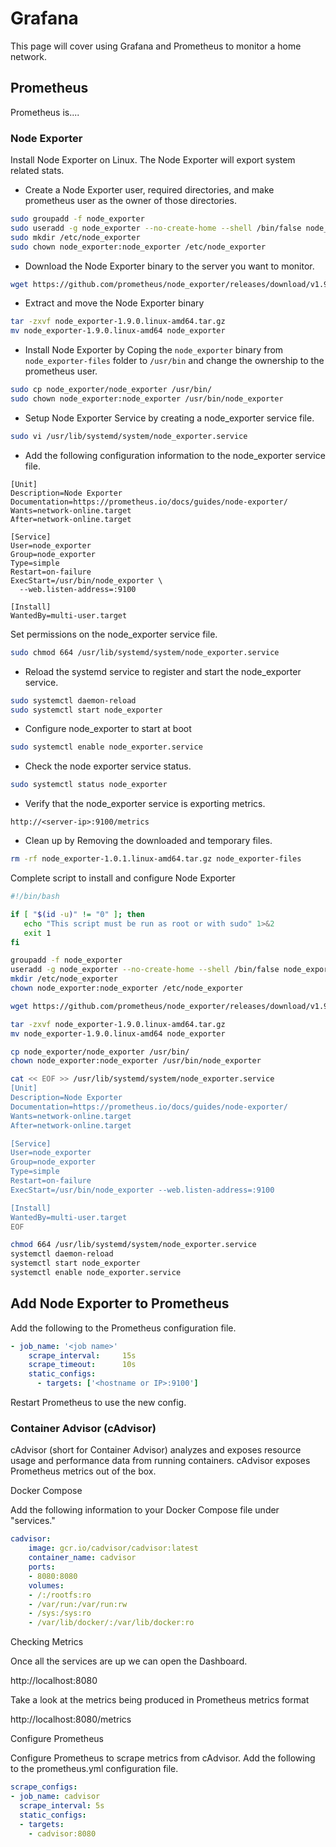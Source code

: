 # Grafana

This page will cover using Grafana and Prometheus to monitor a home network.

## Prometheus

Prometheus is....

### Node Exporter

Install Node Exporter on Linux. The Node Exporter will export system related stats.

- Create a Node Exporter user, required directories, and make prometheus user as the owner of those directories.

```bash
sudo groupadd -f node_exporter
sudo useradd -g node_exporter --no-create-home --shell /bin/false node_exporter
sudo mkdir /etc/node_exporter
sudo chown node_exporter:node_exporter /etc/node_exporter
```

- Download the Node Exporter binary to the server you want to monitor.

```bash
wget https://github.com/prometheus/node_exporter/releases/download/v1.9.0/node_exporter-1.9.0.linux-amd64.tar.gz

```

- Extract and move the Node Exporter binary

```bash
tar -zxvf node_exporter-1.9.0.linux-amd64.tar.gz
mv node_exporter-1.9.0.linux-amd64 node_exporter
```

- Install Node Exporter by Coping the ```node_exporter``` binary from ```node_exporter-files``` folder to ```/usr/bin``` and change the ownership to the prometheus user.

```bash
sudo cp node_exporter/node_exporter /usr/bin/
sudo chown node_exporter:node_exporter /usr/bin/node_exporter
```

- Setup Node Exporter Service by creating a node_exporter service file.

```bash
sudo vi /usr/lib/systemd/system/node_exporter.service
```

- Add the following configuration information to the node_exporter service file.

```text
[Unit]
Description=Node Exporter
Documentation=https://prometheus.io/docs/guides/node-exporter/
Wants=network-online.target
After=network-online.target

[Service]
User=node_exporter
Group=node_exporter
Type=simple
Restart=on-failure
ExecStart=/usr/bin/node_exporter \
  --web.listen-address=:9100

[Install]
WantedBy=multi-user.target
```

Set permissions on the node_exporter service file.

```bash
sudo chmod 664 /usr/lib/systemd/system/node_exporter.service
```

- Reload the systemd service to register and start the node_exporter service.

```bash
sudo systemctl daemon-reload
sudo systemctl start node_exporter
```

- Configure node_exporter to start at boot

```bash
sudo systemctl enable node_exporter.service
```

- Check the node exporter service status.

```bash
sudo systemctl status node_exporter
```

- Verify that the node_exporter service is exporting metrics.

```text
http://<server-ip>:9100/metrics
```

- Clean up by Removing the downloaded and temporary files.

```bash
rm -rf node_exporter-1.0.1.linux-amd64.tar.gz node_exporter-files
```

Complete script to install and configure Node Exporter

```bash
#!/bin/bash

if [ "$(id -u)" != "0" ]; then
   echo "This script must be run as root or with sudo" 1>&2
   exit 1
fi

groupadd -f node_exporter
useradd -g node_exporter --no-create-home --shell /bin/false node_exporter
mkdir /etc/node_exporter
chown node_exporter:node_exporter /etc/node_exporter

wget https://github.com/prometheus/node_exporter/releases/download/v1.9.0/node_exporter-1.9.0.linux-amd64.tar.gz

tar -zxvf node_exporter-1.9.0.linux-amd64.tar.gz
mv node_exporter-1.9.0.linux-amd64 node_exporter

cp node_exporter/node_exporter /usr/bin/
chown node_exporter:node_exporter /usr/bin/node_exporter

cat << EOF >> /usr/lib/systemd/system/node_exporter.service
[Unit]
Description=Node Exporter
Documentation=https://prometheus.io/docs/guides/node-exporter/
Wants=network-online.target
After=network-online.target

[Service]
User=node_exporter
Group=node_exporter
Type=simple
Restart=on-failure
ExecStart=/usr/bin/node_exporter --web.listen-address=:9100

[Install]
WantedBy=multi-user.target
EOF

chmod 664 /usr/lib/systemd/system/node_exporter.service
systemctl daemon-reload
systemctl start node_exporter
systemctl enable node_exporter.service
```

## Add Node Exporter to Prometheus

Add the following to the Prometheus configuration file.

```yaml
- job_name: '<job name>'
    scrape_interval:     15s
    scrape_timeout:      10s
    static_configs:
      - targets: ['<hostname or IP>:9100']
```

Restart Prometheus to use the new config.

### Container Advisor (cAdvisor)

cAdvisor (short for Container Advisor) analyzes and exposes resource usage and performance data from running containers. cAdvisor exposes Prometheus metrics out of the box. 

Docker Compose

Add the following information to your Docker Compose file under "services."

```yaml
cadvisor:
    image: gcr.io/cadvisor/cadvisor:latest
    container_name: cadvisor
    ports:
    - 8080:8080
    volumes:
    - /:/rootfs:ro
    - /var/run:/var/run:rw
    - /sys:/sys:ro
    - /var/lib/docker/:/var/lib/docker:ro
```

Checking Metrics

Once all the services are up we can open the Dashboard. 

http://localhost:8080

Take a look at the metrics being produced in Prometheus metrics format

http://localhost:8080/metrics

Configure Prometheus

Configure Prometheus to scrape metrics from cAdvisor. Add the following to the prometheus.yml configuration file.

```yaml
scrape_configs:
- job_name: cadvisor
  scrape_interval: 5s
  static_configs:
  - targets:
    - cadvisor:8080
```